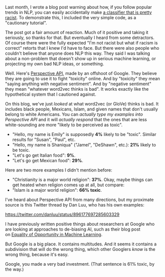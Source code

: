 <html><body><p>Last month, I wrote a blog post warning about how, if you follow popular trends in NLP, you can easily accidentally make <a href="https://blog.conceptnet.io/2017/07/13/how-to-make-a-racist-ai-without-really-trying/">a classifier that is pretty racist</a>. To demonstrate this, I included the very simple code, as a "cautionary tutorial".

The post got a fair amount of reaction. Much of it positive and taking it seriously, so thanks for that. But eventually I heard from some detractors. Of course there were the fully expected "I'm not racist but what if racism is correct" retorts that I knew I'd have to face. But there were also people who couldn't believe that anyone does NLP this way. They said I was talking about a non-problem that doesn't show up in serious machine learning, or projecting my own bad NLP ideas, or something.

Well. Here's <a href="http://perspectiveapi.com/">Perspective API</a>, made by an offshoot of Google. They believe they are going to use it to fight "toxicity" online. And by "toxicity" they mean "saying anything with negative sentiment". And by "negative sentiment" they mean "whatever word2vec thinks is bad". It works exactly like the hypothetical system that I cautioned against.

On this blog, we've just <em>looked</em> at what word2vec (or GloVe) thinks is bad. It includes black people, Mexicans, Islam, and given names that don't usually belong to white Americans. You can <em>actually type my examples into Perspective API</em> and it will <em>actually</em> <em>respond</em> that the ones that are less white-sounding are more "likely to be perceived as toxic".

</p><ul>
    <li>"Hello, my name is Emily" is supposedly <strong>4%</strong> likely to be "toxic". Similar results for "Susan", "Paul", etc.</li>
    <li>"Hello, my name is Shaniqua" ("Jamel", "DeShawn", etc.): <strong>21%</strong> likely to be toxic.</li>
    <li>"Let's go get Italian food": <strong>9%</strong>.</li>
    <li>"Let's go get Mexican food": <strong>29%</strong>.</li>
</ul>

Here are two more examples I didn't mention before:

<ul>
    <li>"Christianity is a major world religion": <strong>37%</strong>. Okay, maybe things can get heated when religion comes up at all, but compare:</li>
    <li>"Islam is a major world religion": <strong>66% toxic</strong>.</li>
</ul>

I've heard about Perspective API from many directions, but my proximate source is this Twitter thread by Dan Luu, who has his own examples:

https://twitter.com/danluu/status/896177697285603329

I have previously written positive things about researchers at Google who are looking at approaches to de-biasing AI, such as their blog post on <a href="https://research.googleblog.com/2016/10/equality-of-opportunity-in-machine.html">Equality of Opportunity in Machine Learning</a>.

But Google is a big place. It contains multitudes. And it seems it contains a subdivision that will do the wrong thing, which other Googlers <em>know</em> is the wrong thing, because it's easy.

Google, you made a very bad investment. (That sentence is 61% toxic, by the way.)</body></html>